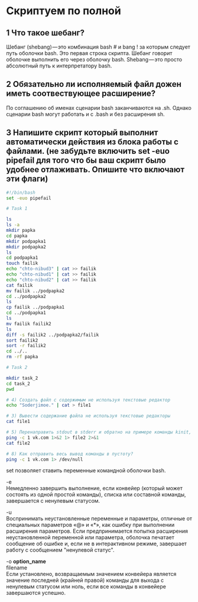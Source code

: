 # Скриптуем по полной

## 1 Что такое шебанг?
Шебанг (shebang) — это комбинация bash # и bang ! за которым следует путь оболочки bash. Это первая строка скрипта. Шебанг говорит оболочке выполнить его через оболочку bash. Shebang — это просто абсолютный путь к интерпретатору bash.
## 2 Обязательно ли исполняемый файл дожен иметь соотвествующее расширение?
По соглашению об именах сценарии bash заканчиваются на .sh. Однако сценарии bash могут работать и с .bash и без расширения sh.
## 3 Напишите скрипт который выполнит автоматически действия из блока работы с файлами. (не забудьте включить set -euo pipefail для того что бы ваш скрипт было удобнее отлаживать. Опишите что включают эти флаги)
```bash
#!/bin/bash
set -euo pipefail

# Task 1

ls
ls -a
mkdir papka
cd papka
mkdir podpapka1
mkdir podpapka2
ls
cd podpapka1
touch failik
echo "chto-nibud3" | cat >> failik
echo "chto-nibud1" | cat >> failik
echo "chto-nibud2" | cat >> failik
cat failik
mv failik ../podpapka2
cd ../podpapka2
ls
cp failik ../podpapka1
cd ../podpapka1
ls
mv failik failik2
ls
diff -s failik2 ../podpapka2/failik
sort failik2
sort -r failik2
cd ../..
rm -rf papka

# Task 2

mkdir task_2
cd task_2
pwd

# 4) Создать файл с содержимым не используя текстовые редактор
echo "Soderjimoe." | cat > file1

# 3) Вывести содержание файла не используя текстовые редакторы
cat file1

# 5) Перенаправить stdout в stderr и обратно на примере команды kinit, ping, tracert
ping -c 1 vk.com 1>&2 1> file2 2>&1
cat file2

# 8) Как отправить весь вывод команды в пустоту?
ping -c 1 vk.com 1> /dev/null
```
set позволяет ставить переменные командной оболочки bash.

-e  
    Немедленно завершить выполнение, если конвейер (который может состоять из одной простой команды), списка или составной команды, завершается с ненулевым статусом.

-u  
    Воспринимать неустановленные переменные и параметры, отличные от специальных параметров «@» и «\*», как ошибку при выполнении расширения параметров. Если предпринимается попытка расширения неустановленной переменной или параметра, оболочка печатает сообщение об ошибке и, если не в интерактивном режиме, завершает работу с сообщением "ненулевой статус".

-o __option_name__  
    filename  
        Если установлено, возвращаемым значением конвейера является значение последней (крайней правой) команды для выхода с ненулевым статусом или ноль, если
        все команды в конвейере завершаются успешно.
